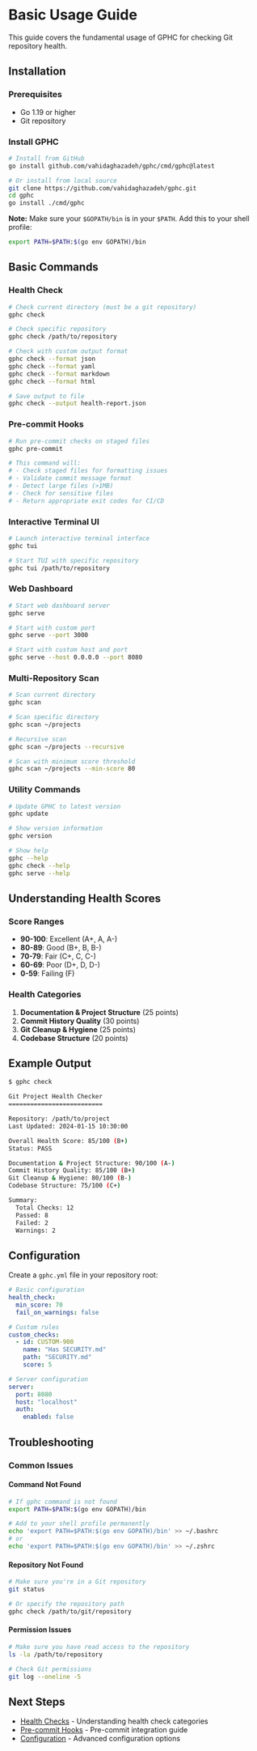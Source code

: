 # Basic Usage Guide

This guide covers the fundamental usage of GPHC for checking Git repository health.

## Installation

### Prerequisites
- Go 1.19 or higher
- Git repository

### Install GPHC
```bash
# Install from GitHub
go install github.com/vahidaghazadeh/gphc/cmd/gphc@latest

# Or install from local source
git clone https://github.com/vahidaghazadeh/gphc.git
cd gphc
go install ./cmd/gphc
```

**Note:** Make sure your `$GOPATH/bin` is in your `$PATH`. Add this to your shell profile:
```bash
export PATH=$PATH:$(go env GOPATH)/bin
```

## Basic Commands

### Health Check
```bash
# Check current directory (must be a git repository)
gphc check

# Check specific repository
gphc check /path/to/repository

# Check with custom output format
gphc check --format json
gphc check --format yaml
gphc check --format markdown
gphc check --format html

# Save output to file
gphc check --output health-report.json
```

### Pre-commit Hooks
```bash
# Run pre-commit checks on staged files
gphc pre-commit

# This command will:
# - Check staged files for formatting issues
# - Validate commit message format
# - Detect large files (>1MB)
# - Check for sensitive files
# - Return appropriate exit codes for CI/CD
```

### Interactive Terminal UI
```bash
# Launch interactive terminal interface
gphc tui

# Start TUI with specific repository
gphc tui /path/to/repository
```

### Web Dashboard
```bash
# Start web dashboard server
gphc serve

# Start with custom port
gphc serve --port 3000

# Start with custom host and port
gphc serve --host 0.0.0.0 --port 8080
```

### Multi-Repository Scan
```bash
# Scan current directory
gphc scan

# Scan specific directory
gphc scan ~/projects

# Recursive scan
gphc scan ~/projects --recursive

# Scan with minimum score threshold
gphc scan ~/projects --min-score 80
```

### Utility Commands
```bash
# Update GPHC to latest version
gphc update

# Show version information
gphc version

# Show help
gphc --help
gphc check --help
gphc serve --help
```

## Understanding Health Scores

### Score Ranges
- **90-100**: Excellent (A+, A, A-)
- **80-89**: Good (B+, B, B-)
- **70-79**: Fair (C+, C, C-)
- **60-69**: Poor (D+, D, D-)
- **0-59**: Failing (F)

### Health Categories
1. **Documentation & Project Structure** (25 points)
2. **Commit History Quality** (30 points)
3. **Git Cleanup & Hygiene** (25 points)
4. **Codebase Structure** (20 points)

## Example Output

```bash
$ gphc check

Git Project Health Checker
==========================

Repository: /path/to/project
Last Updated: 2024-01-15 10:30:00

Overall Health Score: 85/100 (B+)
Status: PASS

Documentation & Project Structure: 90/100 (A-)
Commit History Quality: 85/100 (B+)
Git Cleanup & Hygiene: 80/100 (B-)
Codebase Structure: 75/100 (C+)

Summary:
  Total Checks: 12
  Passed: 8
  Failed: 2
  Warnings: 2
```

## Configuration

Create a `gphc.yml` file in your repository root:

```yaml
# Basic configuration
health_check:
  min_score: 70
  fail_on_warnings: false

# Custom rules
custom_checks:
  - id: CUSTOM-900
    name: "Has SECURITY.md"
    path: "SECURITY.md"
    score: 5

# Server configuration
server:
  port: 8080
  host: "localhost"
  auth:
    enabled: false
```

## Troubleshooting

### Common Issues

#### Command Not Found
```bash
# If gphc command is not found
export PATH=$PATH:$(go env GOPATH)/bin

# Add to your shell profile permanently
echo 'export PATH=$PATH:$(go env GOPATH)/bin' >> ~/.bashrc
# or
echo 'export PATH=$PATH:$(go env GOPATH)/bin' >> ~/.zshrc
```

#### Repository Not Found
```bash
# Make sure you're in a Git repository
git status

# Or specify the repository path
gphc check /path/to/git/repository
```

#### Permission Issues
```bash
# Make sure you have read access to the repository
ls -la /path/to/repository

# Check Git permissions
git log --oneline -5
```

## Next Steps

- [Health Checks](health-checks.md) - Understanding health check categories
- [Pre-commit Hooks](pre-commit-hooks.md) - Pre-commit integration guide
- [Configuration](configuration.md) - Advanced configuration options
